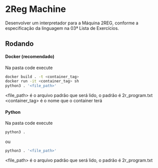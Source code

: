 2Reg Machine
============

Desenvolver um interpretador para a Máquina 2REG, conforme a especificação da linguagem na 03ª Lista de Exercícios.

## Rodando

#### Docker (recomendado)
Na pasta code execute
```bash
docker build . -t <container_tag>
docker run -it <container_tag> sh
python3 . '<file_path>'
```
<file_path> é o arquivo padrão que será lido, o padrão é 2r_program.txt  
<container_tag> é o nome que o container terá

#### Python
Na pasta code execute
```bash
python3 .
```
ou
```bash
python3 . '<file_path>'
```
<file_path> é o arquivo padrão que será lido, o padrão é 2r_program.txt  
